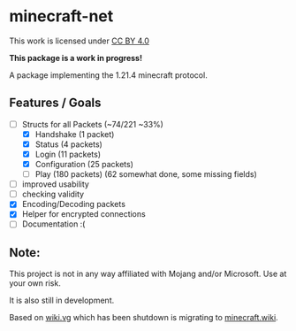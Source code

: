 # minecraft-net
This work is licensed under [CC BY 4.0](https://creativecommons.org/licenses/by/4.0/?ref=chooser-v1)

**This package is a work in progress!**

A package implementing the 1.21.4 minecraft protocol.

## Features / Goals
- [ ] Structs for all Packets (~74/221 ~33%)
  - [X] Handshake (1 packet)
  - [X] Status (4 packets)
  - [X] Login (11 packets)
  - [X] Configuration (25 packets)
  - [ ] Play (180 packets) (62 somewhat done, some missing fields)
- [ ] improved usability
- [ ] checking validity
- [X] Encoding/Decoding packets
- [X] Helper for encrypted connections
- [ ] Documentation :(

## Note:
This project is not in any way affiliated with Mojang and/or Microsoft. 
Use at your own risk.

It is also still in development.

Based on [wiki.vg](https://wiki.vg) which has been shutdown is migrating to [minecraft.wiki](https://minecraft.wiki).